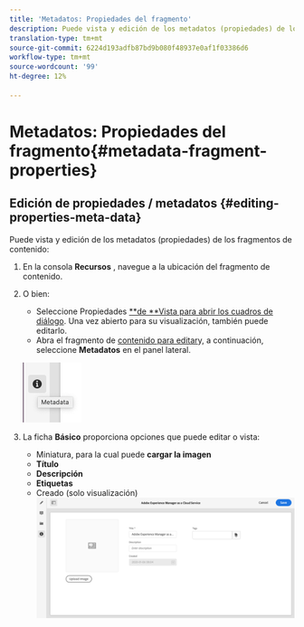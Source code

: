 ```yaml
---
title: 'Metadatos: Propiedades del fragmento'
description: Puede vista y edición de los metadatos (propiedades) de los fragmentos de contenido.
translation-type: tm+mt
source-git-commit: 6224d193adfb87bd9b080f48937e0af1f03386d6
workflow-type: tm+mt
source-wordcount: '99'
ht-degree: 12%

---
```



# Metadatos: Propiedades del fragmento{#metadata-fragment-properties}

## Edición de propiedades / metadatos {#editing-properties-meta-data}

Puede vista y edición de los metadatos (propiedades) de los fragmentos de contenido:

1. En la consola **Recursos** , navegue a la ubicación del fragmento de contenido.
2. O bien:

   * Seleccione Propiedades [**de **Vista para abrir los cuadros de diálogo](/help/assets/manage-digital-assets.md#editing-properties). Una vez abierto para su visualización, también puede editarlo.
   * Abra el fragmento de [contenido para editar](/help/assets/content-fragments/content-fragments-managing.md#opening-the-fragment-editor)y, a continuación, seleccione **Metadatos** en el panel lateral.

   ![metadata](assets/cfm-metadata-01.png)

3. La ficha **Básico** proporciona opciones que puede editar o vista:

   * Miniatura, para la cual puede **cargar la imagen**
   * **Título**
   * **Descripción**
   * **Etiquetas**
   * Creado (solo visualización)
   ![metadata](assets/cfm-metadata-02.png)
